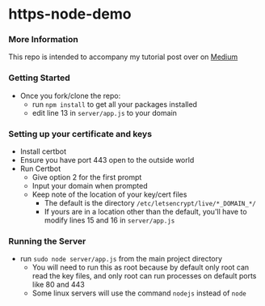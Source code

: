 # https-node-demo

### More Information
This repo is intended to accompany my tutorial post over on [Medium](https://medium.com/@moores.alexd/setting-up-a-node-express-app-with-https-c36ca0537757)

### Getting Started
- Once you fork/clone the repo:
  - run `npm install` to get all your packages installed
  - edit line 13 in `server/app.js` to your domain

### Setting up your certificate and keys
- Install certbot
- Ensure you have port 443 open to the outside world
- Run Certbot
  - Give option 2 for the first prompt
  - Input your domain when prompted
  - Keep note of the location of your key/cert files
    - The default is the directory `/etc/letsencrypt/live/*_DOMAIN_*/`
    - If yours are in a location other than the default, you'll have to modify lines 15 and 16 in `server/app.js`

### Running the Server
- run `sudo node server/app.js` from the main project directory
  - You will need to run this as root because by default only root can read the key files, and only root can run processes on default ports like 80 and 443
  - Some linux servers will use the command `nodejs` instead of `node`